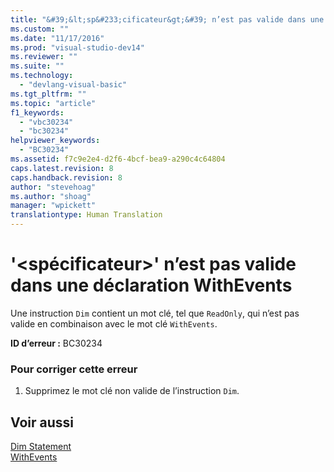```yaml
---
title: "&#39;&lt;sp&#233;cificateur&gt;&#39; n’est pas valide dans une d&#233;claration WithEvents | Microsoft Docs"
ms.custom: ""
ms.date: "11/17/2016"
ms.prod: "visual-studio-dev14"
ms.reviewer: ""
ms.suite: ""
ms.technology: 
  - "devlang-visual-basic"
ms.tgt_pltfrm: ""
ms.topic: "article"
f1_keywords: 
  - "vbc30234"
  - "bc30234"
helpviewer_keywords: 
  - "BC30234"
ms.assetid: f7c9e2e4-d2f6-4bcf-bea9-a290c4c64804
caps.latest.revision: 8
caps.handback.revision: 8
author: "stevehoag"
ms.author: "shoag"
manager: "wpickett"
translationtype: Human Translation
---
```

# &#39;&lt;sp&#233;cificateur&gt;&#39; n’est pas valide dans une d&#233;claration WithEvents
Une instruction `Dim` contient un mot clé, tel que `ReadOnly`, qui n’est pas valide en combinaison avec le mot clé `WithEvents`.  
  
 **ID d’erreur :** BC30234  
  
### Pour corriger cette erreur  
  
1.  Supprimez le mot clé non valide de l’instruction `Dim`.  
  
## Voir aussi  
 [Dim Statement](../../visual-basic/language-reference/statements/dim-statement.md)   
 [WithEvents](../../visual-basic/language-reference/modifiers/withevents.md)